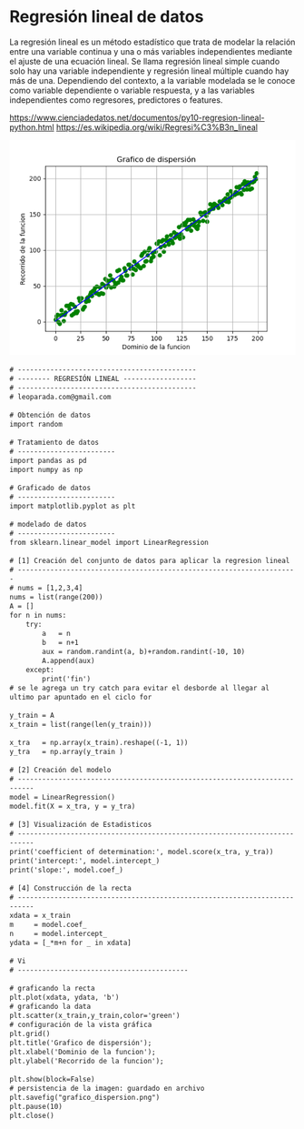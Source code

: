 # Regresión lineal de datos

La regresión lineal es un método estadístico que trata de modelar la relación entre una variable continua y una o más variables independientes mediante el ajuste de una ecuación lineal. Se llama regresión lineal simple cuando solo hay una variable independiente y regresión lineal múltiple cuando hay más de una. Dependiendo del contexto, a la variable modelada se le conoce como variable dependiente o variable respuesta, y a las variables independientes como regresores, predictores o features.

https://www.cienciadedatos.net/documentos/py10-regresion-lineal-python.html
https://es.wikipedia.org/wiki/Regresi%C3%B3n_lineal

![Esta es una imagen de ejemplo](grafico_dispersion.png)

    # --------------------------------------------
    # -------- REGRESIÓN LINEAL ------------------
    # --------------------------------------------
    # leoparada.com@gmail.com

    # Obtención de datos
    import random

    # Tratamiento de datos
    # ------------------------
    import pandas as pd
    import numpy as np

    # Graficado de datos
    # ------------------------
    import matplotlib.pyplot as plt

    # modelado de datos
    # ------------------------
    from sklearn.linear_model import LinearRegression

    # [1] Creación del conjunto de datos para aplicar la regresion lineal
    # ---------------------------------------------------------------------
    # nums = [1,2,3,4]
    nums = list(range(200))
    A = []
    for n in nums:
        try:
            a   = n
            b   = n+1
            aux = random.randint(a, b)+random.randint(-10, 10)
            A.append(aux) 
        except:
            print('fin')
    # se le agrega un try catch para evitar el desborde al llegar al ultimo par apuntado en el ciclo for

    y_train = A
    x_train = list(range(len(y_train)))

    x_tra   = np.array(x_train).reshape((-1, 1))
    y_tra   = np.array(y_train )

    # [2] Creación del modelo
    # --------------------------------------------------------------------------
    model = LinearRegression()
    model.fit(X = x_tra, y = y_tra)

    # [3] Visualización de Estadisticos
    # --------------------------------------------------------------------------
    print('coefficient of determination:', model.score(x_tra, y_tra))
    print('intercept:', model.intercept_)
    print('slope:', model.coef_)

    # [4] Construcción de la recta
    # --------------------------------------------------------------------------
    xdata = x_train
    m     = model.coef_
    n     = model.intercept_  
    ydata = [_*m+n for _ in xdata]

    # Vi
    # ------------------------------------------

    # graficando la recta
    plt.plot(xdata, ydata, 'b')
    # graficando la data
    plt.scatter(x_train,y_train,color='green')
    # configuración de la vista gráfica
    plt.grid()
    plt.title('Grafico de dispersión');
    plt.xlabel('Dominio de la funcion');
    plt.ylabel('Recorrido de la funcion');

    plt.show(block=False)
    # persistencia de la imagen: guardado en archivo 
    plt.savefig("grafico_dispersion.png")
    plt.pause(10)
    plt.close()

